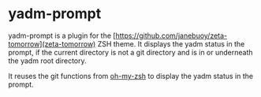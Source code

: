 # yadm-prompt

yadm-prompt is a plugin for the [https://github.com/janebuoy/zeta-tomorrow](zeta-tomorrow) ZSH theme. It displays the yadm
status in the prompt, if the current directory is not a git directory and
is in or underneath the yadm root directory.

It reuses the git functions from [oh-my-zsh](https://github.com/ohmyzsh/ohmyzsh/) to display the yadm status in the prompt.
